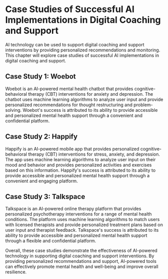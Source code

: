 Case Studies of Successful AI Implementations in Digital Coaching and Support
===================================================================================================================================

AI technology can be used to support digital coaching and support interventions by providing personalized recommendations and monitoring. This chapter will explore case studies of successful AI implementations in digital coaching and support.

Case Study 1: Woebot
--------------------

Woebot is an AI-powered mental health chatbot that provides cognitive-behavioral therapy (CBT) interventions for anxiety and depression. The chatbot uses machine learning algorithms to analyze user input and provide personalized recommendations for thought restructuring and problem-solving. Woebot's success is attributed to its ability to provide accessible and personalized mental health support through a convenient and confidential platform.

Case Study 2: Happify
---------------------

Happify is an AI-powered mobile app that provides personalized cognitive-behavioral therapy (CBT) interventions for stress, anxiety, and depression. The app uses machine learning algorithms to analyze user input on their mood and behavior and provides personalized activities and exercises based on this information. Happify's success is attributed to its ability to provide accessible and personalized mental health support through a convenient and engaging platform.

Case Study 3: Talkspace
-----------------------

Talkspace is an AI-powered online therapy platform that provides personalized psychotherapy interventions for a range of mental health conditions. The platform uses machine learning algorithms to match users with licensed therapists and provide personalized treatment plans based on user input and therapist feedback. Talkspace's success is attributed to its ability to provide accessible and personalized mental health support through a flexible and confidential platform.

Overall, these case studies demonstrate the effectiveness of AI-powered technology in supporting digital coaching and support interventions. By providing personalized recommendations and support, AI-powered tools can effectively promote mental health and well-being and improve overall resilience.
